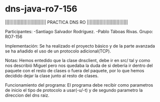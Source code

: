 # dns-java-ro7-156

|||||||||||||||||||||||||||||  PRACTICA DNS RO  |||||||||||||||||||||||||||||

Participantes: -Santiago Salvador Rodríguez.
               -Pablo Táboas Rivas.
Grupo:        RO7-156
   
Implementación: Se ha realizado el proyecto básico y de la parte avanzada se ha añadido el  uso de un protocolo adicional(TCP).

Notas:
       Hemos entedido que la clase dnsclient, debe ir en src/ tal y como nos describió Miguel pero nos quedaba la duda de si
       debería ir dentro del paquete con el resto de clases o fuera del paquete, por lo que hemos decidido dejar la clase junto
       al resto de clases.
       
Funcionamiento del programa: El programa debe recibir como parametros de inicio el tipo de protocolo a usar(-u/-t) y de segundo
      parametro la direccion del dns raiz.
